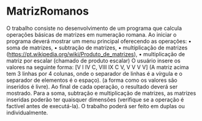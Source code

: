 # MatrizRomanos


O trabalho consiste no desenvolvimento de um programa que calcula operações básicas de matrizes
em numeração romana. Ao iniciar o programa deverá mostrar um menu principal oferecendo as
operações:
• soma de matrizes,
• subtração de matrizes,
• multiplicação de matrizes (https://pt.wikipedia.org/wiki/Produto_de_matrizes),
• multiplicação de matriz por escalar (chamado de produto escalar)
O usuário insere os valores na seguinte forma:
[V I IV C, VIII IX C V, V V V V]
(A matriz acima tem 3 linhas por 4 colunas, onde o separador de linhas é a vírgula e o separador de
elementos é o espaço).
(a forma como os valores são inseridos é livre). Ao final de cada operação, o resultado deverá ser
mostrado. Para a soma, subtração e multiplicação de matrizes, as matrizes inseridas poderão ter
quaisquer dimensões (verifique se a operação é factível antes de executá-la).
O trabalho poderá ser feito em duplas ou individualmente.
